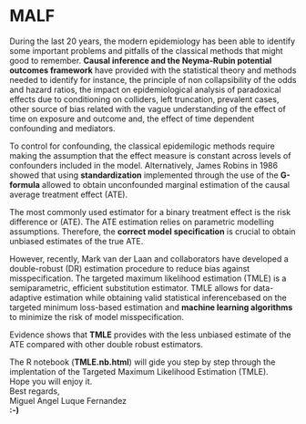 # MALF
During the last 20 years, the modern epidemiology has been able to identify some important problems and pitfalls of the classical methods that might good to remember. **Causal inference and the Neyma-Rubin potential outcomes framework** have provided with the statistical theory and methods needed to identify for instance, the principle of non collapsibility of the odds and hazard ratios, the impact on epidemiological analysis of paradoxical effects due to conditioning on colliders, left truncation, prevalent cases, other source of bias related with the vague understanding of the effect of time on exposure and outcome and, the effect of time dependent confounding and mediators.   

To control for confounding, the classical epidemilogic methods require making the assumption that the effect measure is constant across levels of confounders included in the model. Alternatively, James Robins in 1986 showed that using **standardization** implemented through the use of the **G-formula** allowed to obtain unconfounded marginal estimation of the causal average treatment effect (ATE).    

The most commonly used estimator for a binary treatment effect is the risk difference or (ATE). The ATE estimation relies on parametric modelling assumptions. Therefore, the **correct model specification** is crucial to obtain unbiased estimates of the true ATE.  

However, recently, Mark van der Laan and collaborators have developed a double-robust (DR) estimation procedure to reduce bias against misspecification. The targeted maximum likelihood estimation (TMLE) is a semiparametric, efficient substitution estimator. TMLE allows for data-adaptive estimation while obtaining valid statistical inferencebased on the targeted minimum loss-based estimation and **machine learning algorithms** to minimize the risk of model misspecification.  

Evidence shows that **TMLE** provides with the less unbiased estimate of the ATE compared with other double robust estimators.  

The R notebook (**TMLE.nb.html**) will gide you step by step through the implentation of the Targeted Maximum Likelihood Estimation (TMLE).   
Hope you will enjoy it.    
Best regards,    
Miguel Angel Luque Fernandez  
**:-)**

